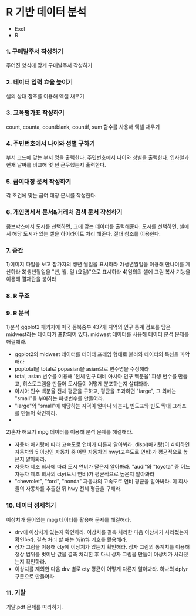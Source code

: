 # R 기반 데이터 분석

- Exel
- R

### 1. 구매발주서 작성하기
주어진 양식에 맞게 구매발주서 작성하기

### 2. 데이터 입력 효율 높이기
셀의 상대 참조를 이용해 엑셀 채우기

### 3. 교육평가표 작성하기
count, counta, countblank, countif, sum
함수를 사용해 엑셀 채우기

### 4. 주민번호에서 나이와 성별 구하기
부서 코드에 맞는 부서 명을 출력한다.
주민번호에서 나이와 성별을 출력한다.
입사일과 현재 날짜를 비교해 몇 년 근무했는지 출력한다.

### 5. 급여대장 문서 작성하기
각 조건에 맞는 급여 대장 문서를 작성한다.

### 6. 개인명세서 문서&거래처 검색 문서 작성하기
콤보박스에서 도시를 선택하면, 그에 맞는 데이터를 출력해준다.
도시를 선택하면, 셀에서 해당 도시가 있는 셀을 하이라이트 처리 해준다.
절대 참조를 이용한다.

### 7. 중간
1)이미지 파일을 보고 참가자의 생년 월일을 표시하라
2)생년월일을 이용해 만나이를 계산하라
3)생년월일을 "년, 월, 일 (요일)"으로 표시하라
4)임의의 셀에 그림 복사 기능을 이용해 결재란을 붙여라

### 8. R 구조 

### 9. R 분석
1)분석
ggplot2 패키지에 미국 동북중부 437개 지역의 인구 통계 정보를 담은 midwest라는 데이터가 포함되어 있다. midwest 데이터를 사용해 데이터 분석 문제를 해결해라.
- ggplot2의 midwest 데이터를 데이터 프레임 형태로 불러와 데이터의 특성을 파악해라
- poptotal을 total로 popasian을 asian으로 변수명을 수정해라
- total, asian  변수를 이용해 '전체 인구 대비 아시아 인구 백분율' 파생 변수를 만들고, 히스토그램을 만들어 도시들이 어떻게 분포하는지 살펴봐라.
- 아시아 인수 백분율 전체 평균을 구하고, 평균을 초과하면 "large", 그 외에는 "small"을 부여하는 파생변수를 만들어라.
- "large"와 "small"에 해당하는 지역이 얼마나 되는지, 빈도표와 빈도 막대 그래프를 만들어 확인하라.
- 
2)혼자 해보기
mpg 데이터를 이용해 분석 문제를 해결해라.
- 자동차 배기량에 따라 고속도로 연비가 다른지 알아봐라. displ(배기량)이 4 이하인 자동차와 5 이상인 자동차 중 어떤 자동차의 hwy(고속도로 연비)가 평균적으로 높은지 알아봐라.
- 자동차 제조 회사에 따라 도시 연비가 달은지 알아봐라. "audi"와 "toyota" 중 어느 자동차 제조 회사의 cty(도시 연비)가 평균적으로 높은지 알아봐라
- "chevrolet", "ford", "honda" 자동차의 고속도로 연비 평균을 알아봐라. 이 회사들의 자동차를 추출한 뒤 hwy 전체 평균을 구해라.

### 10. 데이터 정제하기
이상치가 들어있는 mpg 데이터를 활용해 문제를 해결해라.
- drv에 이상치가 있는지 확인하라. 이상치를 결측 처리한 다음 이상치가 사라졌는지 확인하라. 결측 처리 할 때는 %in% 기호를 활용해라.
- 상자 그림을 이용해 cty에 이상치가 있는지 확인해라. 상자 그림의 통계치를 이용해 정상 범위를 벗어난 값을 결측 처리한 후 다시 상자 그림을 만들어 이상치가 사라졌는지 확인하라.
- 이상치를 제외한 다음 drv 별로 cty 평균이 어떻게 다른지 알아봐라. 하나의 dplyr 구문으로 만들어라.

### 11. 기말
기말.pdf 문제를 따라하기.
